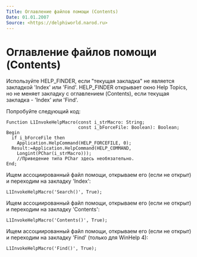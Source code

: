 ```yaml
---
Title: Оглавление файлов помощи (Contents)
Date: 01.01.2007
Source: <https://delphiworld.narod.ru>
---
```



Оглавление файлов помощи (Contents)
===================================

Используйте HELP\_FINDER, если "текущая закладка" не является
закладкой \'Index\' или \'Find\'. HELP\_FINDER открывает окно Help
Topics, но не меняет закладку с оглавлением (Contents), если текущая
закладка - \'Index\' или \'Find\'.

Попробуйте следующий код:

    Function L1InvokeHelpMacro(const i_strMacro: String;
                               const i_bForceFile: Boolean): Boolean;
    Begin
      if i_bForceFile then
        Application.HelpCommand(HELP_FORCEFILE, 0);
      Result:=Application.HelpCommand(HELP_COMMAND,
        Longint(PChar(i_strMacro)));
        //Приведение типа PChar здесь необязательно.
    End;

Ищем ассоциированный файл помощи, открываем его (если не открыт) и
переходим на закладку \'Index\':

    L1InvokeHelpMacro('Search()', True);

Ищем ассоциированный файл помощи, открываем его (если не открыт) и
переходим на закладку \'Contents\':

    L1InvokeHelpMacro('Contents()', True);

Ищем ассоциированный файл помощи, открываем его (если не открыт) и
переходим на закладку \'Find\' (только для WinHelp 4):

    L1InvokeHelpMacro('Find()', True);

